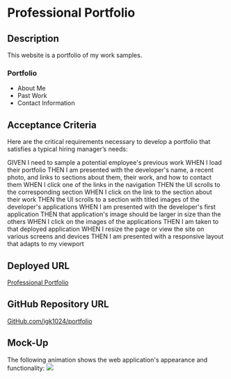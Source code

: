 # Professional Portfolio

## Description
This website is a portfolio of my work samples.

### Portfolio
* About Me
* Past Work
* Contact Information

## Acceptance Criteria
Here are the critical requirements necessary to develop a portfolio that satisfies a typical hiring manager’s needs:

GIVEN I need to sample a potential employee's previous work
WHEN I load their portfolio
THEN I am presented with the developer's name, a recent photo, and links to sections about them, their work, and how to contact them
WHEN I click one of the links in the navigation
THEN the UI scrolls to the corresponding section
WHEN I click on the link to the section about their work
THEN the UI scrolls to a section with titled images of the developer's applications
WHEN I am presented with the developer's first application
THEN that application's image should be larger in size than the others
WHEN I click on the images of the applications
THEN I am taken to that deployed application
WHEN I resize the page or view the site on various screens and devices
THEN I am presented with a responsive layout that adapts to my viewport

<h2>Deployed URL</h2>
<a href="https://igk1024.github.io/portfolio/" target="_blank">Professional Portfolio</a>

<h2>GitHub Repository URL</h2>
<a href="https://github.com/igk1024/portfolio" target="_blank">GitHub.com/igk1024/portfolio</a>

## Mock-Up
The following animation shows the web application's appearance and functionality:
<img src="/assets/images/professional-portfolio.gif">